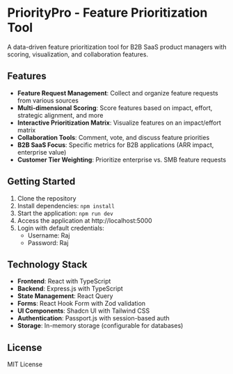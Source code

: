 # PriorityPro - Feature Prioritization Tool

A data-driven feature prioritization tool for B2B SaaS product managers with scoring, visualization, and collaboration features.

## Features

- **Feature Request Management**: Collect and organize feature requests from various sources
- **Multi-dimensional Scoring**: Score features based on impact, effort, strategic alignment, and more
- **Interactive Prioritization Matrix**: Visualize features on an impact/effort matrix
- **Collaboration Tools**: Comment, vote, and discuss feature priorities
- **B2B SaaS Focus**: Specific metrics for B2B applications (ARR impact, enterprise value)
- **Customer Tier Weighting**: Prioritize enterprise vs. SMB feature requests

## Getting Started

1. Clone the repository
2. Install dependencies: `npm install`
3. Start the application: `npm run dev`
4. Access the application at http://localhost:5000
5. Login with default credentials:
   - Username: Raj
   - Password: Raj

## Technology Stack

- **Frontend**: React with TypeScript
- **Backend**: Express.js with TypeScript
- **State Management**: React Query
- **Forms**: React Hook Form with Zod validation
- **UI Components**: Shadcn UI with Tailwind CSS
- **Authentication**: Passport.js with session-based auth
- **Storage**: In-memory storage (configurable for databases)

## License

MIT License